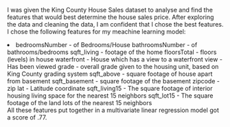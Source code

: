 I was given the King County House Sales dataset to analyse and find the features that would best determine the house sales price.  After exploring the data and cleaning the data, I am confident that I chose the best features.
I chose the following features for my meachine learning model:
<li>bedroomsNumber - of Bedrooms/House
bathroomsNumber - of bathrooms/bedrooms
sqft_living - footage of the home
floorsTotal - floors (levels) in house
waterfront - House which has a view to a waterfront
view - Has been viewed
grade - overall grade given to the housing unit, based on King County grading system
sqft_above - square footage of house apart from basement
sqft_basement - square footage of the basement
zipcode - zip
lat - Latitude coordinate
sqft_living15 - The square footage of interior housing living space for the nearest 15 neighbors
sqft_lot15 - The square footage of the land lots of the nearest 15 neighbors</li>
All these features put together in a multivariate linear regression model got a score of .77.
